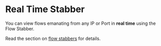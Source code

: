 # Real Time Stabber

You can view flows emanating from any IP or Port in **real time** using
the Flow Stabber.

Read the section on [flow stabbers](/docs/ug/cg/stabber.html) for
details.
